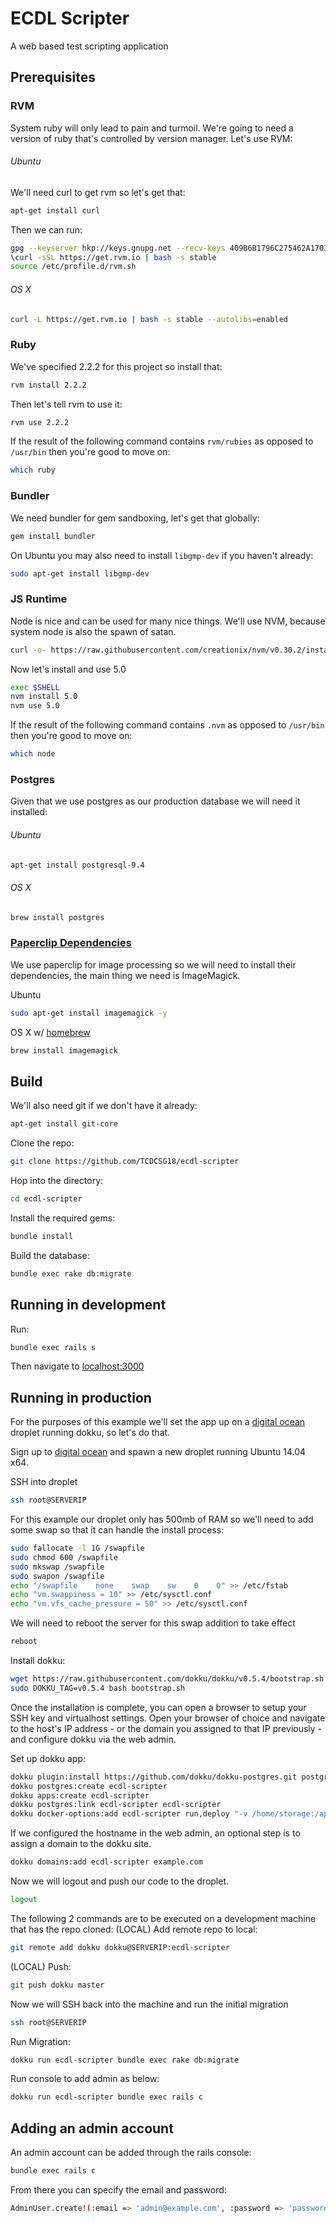# ECDL Scripter
A web based test scripting application


## Prerequisites

### RVM
System ruby will only lead to pain and turmoil. We're going to need a version of ruby that's controlled by version manager. Let's use RVM:

###### Ubuntu

We'll need curl to get rvm so let's get that:
```bash
apt-get install curl
```
Then we can run:
```bash
gpg --keyserver hkp://keys.gnupg.net --recv-keys 409B6B1796C275462A1703113804BB82D39DC0E3
\curl -sSL https://get.rvm.io | bash -s stable
source /etc/profile.d/rvm.sh
```
###### OS X
```bash
curl -L https://get.rvm.io | bash -s stable --autolibs=enabled
```

### Ruby
We've specified 2.2.2 for this project so install that:
```bash
rvm install 2.2.2
```
Then let's tell rvm to use it:
```bash
rvm use 2.2.2
```
If the result of the following command contains `rvm/rubies` as opposed to `/usr/bin` then you're good to move on:
```bash
which ruby
```

### Bundler
We need bundler for gem sandboxing, let's get that globally:
```bash
gem install bundler
```
On Ubuntu you may also need to install `libgmp-dev` if you haven't already:
```bash
sudo apt-get install libgmp-dev
```

### JS Runtime
Node is nice and can be used for many nice things. We'll use NVM, because system node is also the spawn of satan.
```bash
curl -o- https://raw.githubusercontent.com/creationix/nvm/v0.30.2/install.sh | bash
```

Now let's install and use 5.0
```bash
exec $SHELL
nvm install 5.0
nvm use 5.0
```
If the result of the following command contains `.nvm` as opposed to `/usr/bin` then you're good to move on:
```bash
which node
```

### Postgres
Given that we use postgres as our production database we will need it installed:
###### Ubuntu

```bash
apt-get install postgresql-9.4
```
###### OS X
```bash
brew install postgres
```


### [Paperclip Dependencies](https://github.com/thoughtbot/paperclip#requirements)
We use paperclip for image processing so we will need to install their dependencies, the main thing we need is ImageMagick.

Ubuntu
```bash
sudo apt-get install imagemagick -y
```
OS X w/ [homebrew](https://github.com/Homebrew/homebrew)
```bash
brew install imagemagick
```



## Build
We'll also need git if we don't have it already:
```bash
apt-get install git-core
```

Clone the repo:
```bash
git clone https://github.com/TCDCSG18/ecdl-scripter
```
Hop into the directory:
```bash
cd ecdl-scripter
```
Install the required gems:
```bash
bundle install
```
Build the database:
```bash
bundle exec rake db:migrate
```

## Running in development
Run:
```bash
bundle exec rails s
```
Then navigate to [localhost:3000](localhost:3000)

## Running in production
For the purposes of this example we'll set the app up on a [digital ocean](https://www.digitalocean.com/) droplet running dokku, so let's do that.

Sign up to [digital ocean](https://www.digitalocean.com/) and spawn a new droplet running Ubuntu 14.04 x64.

SSH into droplet
```bash
ssh root@SERVERIP
```

For this example our droplet only has 500mb of RAM so we'll need to add some swap so that it can handle the install process:
```bash
sudo fallocate -l 1G /swapfile
sudo chmod 600 /swapfile
sudo mkswap /swapfile
sudo swapon /swapfile
echo "/swapfile    none    swap    sw    0    0" >> /etc/fstab
echo "vm.swappiness = 10" >> /etc/sysctl.conf
echo "vm.vfs_cache_pressure = 50" >> /etc/sysctl.conf
```

We will need to reboot the server for this swap addition to take effect
```bash
reboot
```

Install dokku:
```bash
wget https://raw.githubusercontent.com/dokku/dokku/v0.5.4/bootstrap.sh
sudo DOKKU_TAG=v0.5.4 bash bootstrap.sh
```

Once the installation is complete, you can open a browser to setup your SSH key and virtualhost settings. Open your browser of choice and navigate to the host's IP address - or the domain you assigned to that IP previously - and configure dokku via the web admin.

Set up dokku app:
```bash
dokku plugin:install https://github.com/dokku/dokku-postgres.git postgres
dokku postgres:create ecdl-scripter
dokku apps:create ecdl-scripter
dokku postgres:link ecdl-scripter ecdl-scripter
dokku docker-options:add ecdl-scripter run,deploy "-v /home/storage:/app/public/system"
```

If we configured the hostname in the web admin, an optional step is to assign a domain to the dokku site.
```bash
dokku domains:add ecdl-scripter example.com
```

Now we will logout and push our code to the droplet.
```bash
logout
```

The following 2 commands are to be executed on a development machine that has the repo cloned:
(LOCAL) Add remote repo to local:
```bash
git remote add dokku dokku@SERVERIP:ecdl-scripter
```

(LOCAL) Push:
```bash
git push dokku master
```

Now we will SSH back into the machine and run the initial migration
```bash
ssh root@SERVERIP
```

Run Migration:
```bash
dokku run ecdl-scripter bundle exec rake db:migrate
```

Run console to add admin as below:
```bash
dokku run ecdl-scripter bundle exec rails c
```

## Adding an admin account
An admin account can be added through the rails console:
```bash
bundle exec rails c
```
From there you can specify the email and password:
```bash
AdminUser.create!(:email => 'admin@example.com', :password => 'password', :password_confirmation => 'password')
```
